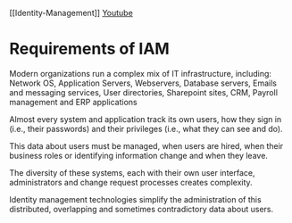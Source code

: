 [[Identity-Management]]
[Youtube](https://youtu.be/4LxiC0fGpdc)
# Requirements of IAM

Modern organizations run a complex mix of IT infrastructure, including: Network OS, Application Servers, Webservers, Database servers, Emails and messaging services, User directories, Sharepoint sites, CRM, Payroll management and ERP applications

Almost every system and application track its own users, how they sign in (i.e., their passwords) and their privileges (i.e., what they can see and do).

This data about users must be managed, when users are hired, when their business roles or identifying information change and when they leave.

The diversity of these systems, each with their own user interface, administrators and change request processes creates complexity.

Identity management technologies simplify the administration of this distributed, overlapping and sometimes contradictory data about users.